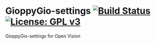 GioppyGio-settings [![Build Status](https://travis-ci.org/OpenVisionE2/GioppyGio-settings.svg?branch=master)](https://travis-ci.org/OpenVisionE2/GioppyGio-settings) [![License: GPL v3](https://img.shields.io/badge/License-GPLv3-blue.svg)](https://www.gnu.org/licenses/gpl-3.0)
==================
GioppyGio-settings for Open Vision
